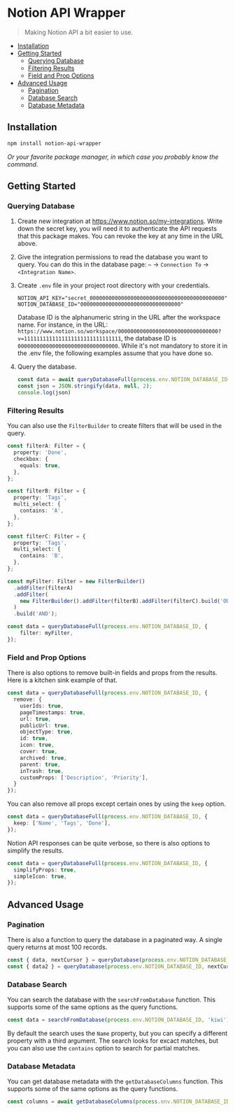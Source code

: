 # Notion API Wrapper

> Making Notion API a bit easier to use.

* [Installation](#installation)
* [Getting Started](#getting-started)
  * [Querying Database](#querying-database)
  * [Filtering Results](#filtering-results)
  * [Field and Prop Options](#field-and-prop-options)
* [Advanced Usage](#advanced-usage)
  * [Pagination](#pagination)
  * [Database Search](#database-search)
  * [Database Metadata](#database-metadata)

## Installation

```bash
npm install notion-api-wrapper
```

_Or your favorite package manager, in which case you probably know the command._

## Getting Started

### Querying Database

1. Create new integration at <https://www.notion.so/my-integrations>. Write down the secret key, you will need it to authenticate the API requests that this package makes. You can revoke the key at any time in the URL above.

2. Give the integration permissions to read the database you want to query. You can do this in the database page: `⋯` → `Connection To` → `<Integration Name>`.

3. Create `.env` file in your project root directory with your credentials.

    ```env
    NOTION_API_KEY="secret_0000000000000000000000000000000000000000000"
    NOTION_DATABASE_ID="00000000000000000000000000000000"
    ```

    Database ID is the alphanumeric string in the URL after the workspace name. For instance, in the URL: `https://www.notion.so/workspace/00000000000000000000000000000000?v=1111111111111111111111111111111`, the database ID is `00000000000000000000000000000000`. While it's not mandatory to store it in the .env file, the following examples assume that you have done so.

4. Query the database.

    ```ts
    const data = await queryDatabaseFull(process.env.NOTION_DATABASE_ID);
    const json = JSON.stringify(data, null, 2);
    console.log(json)
    ```

### Filtering Results

You can also use the `FilterBuilder` to create filters that will be used in the query.

```ts
const filterA: Filter = {
  property: 'Done',
  checkbox: {
    equals: true,
  },
};

const filterB: Filter = {
  property: 'Tags',
  multi_select: {
    contains: 'A',
  },
};

const filterC: Filter = {
  property: 'Tags',
  multi_select: {
    contains: 'B',
  },
};

const myFilter: Filter = new FilterBuilder()
  .addFilter(filterA)
  .addFilter(
    new FilterBuilder().addFilter(filterB).addFilter(filterC).build('OR')
  )
  .build('AND');

const data = queryDatabaseFull(process.env.NOTION_DATABASE_ID, {
    filter: myFilter,
});
```

### Field and Prop Options

There is also options to remove built-in fields and props from the results. Here is a kitchen sink example of that.

```ts
const data = queryDatabaseFull(process.env.NOTION_DATABASE_ID, {
  remove: {
    userIds: true,
    pageTimestamps: true,
    url: true,
    publicUrl: true,
    objectType: true,
    id: true,
    icon: true,
    cover: true,
    archived: true,
    parent: true,
    inTrash: true,
    customProps: ['Description', 'Priority'],
  }
});
```

You can also remove all props except certain ones by using the `keep` option.

```ts
const data = queryDatabaseFull(process.env.NOTION_DATABASE_ID, {
  keep: ['Name', 'Tags', 'Done'],
});
```

Notion API responses can be quite verbose, so there is also options to simplify the results.

```ts
const data = queryDatabaseFull(process.env.NOTION_DATABASE_ID, {
  simplifyProps: true,
  simpleIcon: true,
});
```

## Advanced Usage

### Pagination

There is also a function to query the database in a paginated way. A single query returns at most 100 records.

```ts
const { data, nextCursor } = queryDatabase(process.env.NOTION_DATABASE_ID);
const { data2 } = queryDatabase(process.env.NOTION_DATABASE_ID, nextCursor);
```

### Database Search

You can search the database with the `searchFromDatabase` function. This supports some of the same options as the query functions.

```ts
const data = searchFromDatabase(process.env.NOTION_DATABASE_ID, 'kiwi')
```

By default the search uses the `Name` property, but you can specify a different property with a third argument. The search looks for excact matches, but you can also use the `contains` option to search for partial matches.

### Database Metadata

You can get database metadata with the `getDatabaseColumns` function. This supports some of the same options as the query functions.

```ts
const columns = await getDatabaseColumns(process.env.NOTION_DATABASE_ID);
```

